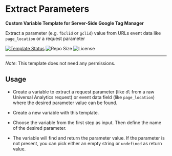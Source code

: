# Extract Parameters

**Custom Variable Template for Server-Side Google Tag Manager**

Extract a parameter (e.g. `fbclid` or `gclid`) value from URLs event data like `page_location` or a request parameter

[![Template Status](https://img.shields.io/badge/Community%20Template%20Gallery%20Status-published-green)](https://tagmanager.google.com/gallery/#/owners/mbaersch/templates/extract-parameters) ![Repo Size](https://img.shields.io/github/repo-size/mbaersch/extract-parameters) ![License](https://img.shields.io/github/license/mbaersch/extract-parameters)

---

*Note*: This template does not need any permissions.

## Usage
- Create a variable to extract a request parameter (like `dl` from a raw Universal Analytics request) or event data field (like `page_location`) where the desired parameter value can be found. 

- Create a new variable with this template. 

- Choose the variable from the first step as input. Then define the name of the desired parameter.

- The variable will find and return the parameter value. If the parameter is not present, you can pick either an empty string or `undefined` as return value. 

